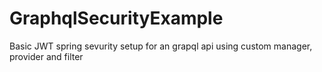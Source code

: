 # GraphqlSecurityExample
Basic JWT spring sevurity setup for an grapql api using custom manager, provider and filter
